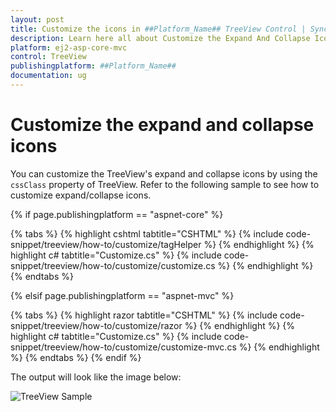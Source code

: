 ```yaml
---
layout: post
title: Customize the icons in ##Platform_Name## TreeView Control | Syncfusion
description: Learn here all about Customize the Expand And Collapse Icons in Syncfusion ##Platform_Name## TreeView control of syncfusion and more.
platform: ej2-asp-core-mvc
control: TreeView
publishingplatform: ##Platform_Name##
documentation: ug
---
```


# Customize the expand and collapse icons

You can customize the TreeView's expand and collapse icons by using the `cssClass` property of TreeView. Refer to the following sample to see how to customize expand/collapse icons.

{% if page.publishingplatform == "aspnet-core" %}

{% tabs %}
{% highlight cshtml tabtitle="CSHTML" %}
{% include code-snippet/treeview/how-to/customize/tagHelper %}
{% endhighlight %}
{% highlight c# tabtitle="Customize.cs" %}
{% include code-snippet/treeview/how-to/customize/customize.cs %}
{% endhighlight %}
{% endtabs %}

{% elsif page.publishingplatform == "aspnet-mvc" %}

{% tabs %}
{% highlight razor tabtitle="CSHTML" %}
{% include code-snippet/treeview/how-to/customize/razor %}
{% endhighlight %}
{% highlight c# tabtitle="Customize.cs" %}
{% include code-snippet/treeview/how-to/customize/customize-mvc.cs %}
{% endhighlight %}
{% endtabs %}
{% endif %}



The output will look like the image below:

![TreeView Sample](../images/customise.PNG)